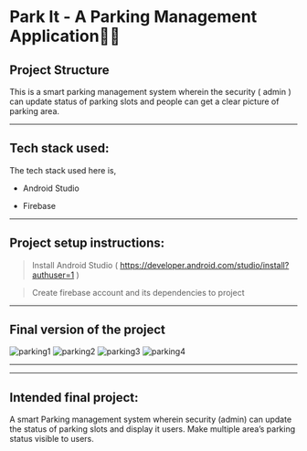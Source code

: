 #  Park It - A Parking Management Application🚗🚕

## Project Structure
This is a smart parking management system wherein the security ( admin ) can update status of parking slots and people can get a clear picture of parking area.


---

## Tech stack used:

The tech stack used here is,

- Android Studio

- Firebase

---


## Project setup instructions:

> Install Android Studio ( https://developer.android.com/studio/install?authuser=1 )

> Create firebase account and its dependencies to project 

---
## Final version of the project
![parking1](https://user-images.githubusercontent.com/108210777/194768792-9668280b-c3d0-4a7e-964e-0b51b053cbcc.png)
![parking2](https://user-images.githubusercontent.com/108210777/194768794-99a0f101-74d3-45ed-8fc6-dc5aff4ffd3d.png)
![parking3](https://user-images.githubusercontent.com/108210777/194768801-e5f75f24-5487-4b14-8559-f579f9f43f13.png)
![parking4](https://user-images.githubusercontent.com/108210777/194768805-010b2315-56d0-4fa1-839a-51ec438b5ffa.png)


 ---




---

## Intended final project:
A smart Parking management system wherein security (admin) can update the status of parking slots and display it users. Make multiple area’s parking status visible to users.

